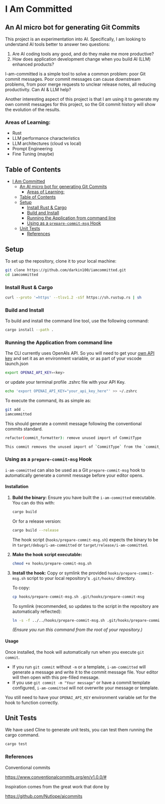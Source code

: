 # I Am Committed

## An AI micro bot for generating Git Commits

This project is an experimentation into AI. Specifically, I am looking to understand AI tools better to answer two questions:

1. Are AI coding tools any good, and do they make me more productive?
2. How does application development change when you build AI (LLM) enhanced products?

I-am-committed is a simple tool to solve a common problem: poor Git commit messages. Poor commit messages can cause downstream problems, from poor merge requests to unclear release notes, all reducing productivity. Can AI & LLM help?

Another interesting aspect of this project is that I am using it to generate my own commit messages for this project, so the Git commit history will show the evolution of the results.

### Areas of Learning:

- Rust
- LLM performance characteristics
- LLM architectures (cloud vs local)
- Prompt Engineering
- Fine Tuning (maybe)

## Table of Contents

- [I Am Committed](#i-am-committed)
  - [An AI micro bot for generating Git Commits](#an-ai-micro-bot-for-generating-git-commits)
    - [Areas of Learning:](#areas-of-learning)
  - [Table of Contents](#table-of-contents)
  - [Setup](#setup)
    - [Install Rust \& Cargo](#install-rust--cargo)
    - [Build and Install](#build-and-install)
    - [Running the Application from command line](#running-the-application-from-command-line)
    - [Using as a `prepare-commit-msg` Hook](#using-as-a-prepare-commit-msg-hook)
  - [Unit Tests](#unit-tests)
    - [References](#references)

## Setup

To set up the repository, clone it to your local machine:

```sh
git clone https://github.com/darkin100/iamcommitted.git
cd iamcommitted
```

### Install Rust & Cargo

```sh
curl --proto '=https' --tlsv1.2 -sSf https://sh.rustup.rs | sh
```

### Build and Install

To build and install the command line tool, use the following command:

```sh
cargo install --path .
```

### Running the Application from command line

The CLI currently uses OpenAIs API. So you will need to get your [own API key](https://platform.openai.com/) and set it as an environment variable, or as part of your vscode launch.json

```sh
export OPENAI_API_KEY=<key>
```

or update your terminal profile .zshrc file with your API Key.

```sh
echo 'export OPENAI_API_KEY="your_api_key_here"' >> ~/.zshrc
```

To execute the command, its as simple as:

```sh
git add .
iamcommitted
```

This should generate a commit message following the conventional commits standard.

```sh
refactor(commit_formatter): remove unused import of CommitType

This commit removes the unused import of `CommitType` from the `commit_formatter` module, helping to clean up the code and improve readability.
```

### Using as a `prepare-commit-msg` Hook

`i-am-committed` can also be used as a Git `prepare-commit-msg` hook to automatically generate a commit message before your editor opens.

#### Installation

1.  **Build the binary:**
    Ensure you have built the `i-am-committed` executable. You can do this with:
    ```sh
    cargo build
    ```
    Or for a release version:
    ```sh
    cargo build --release
    ```
    The hook script (`hooks/prepare-commit-msg.sh`) expects the binary to be in `target/debug/i-am-committed` or `target/release/i-am-committed`.

2.  **Make the hook script executable:**
    ```sh
    chmod +x hooks/prepare-commit-msg.sh
    ```

3.  **Install the hook:**
    Copy or symlink the provided `hooks/prepare-commit-msg.sh` script to your local repository's `.git/hooks/` directory.

    To copy:
    ```sh
    cp hooks/prepare-commit-msg.sh .git/hooks/prepare-commit-msg
    ```

    To symlink (recommended, so updates to the script in the repository are automatically reflected):
    ```sh
    ln -s -f ../../hooks/prepare-commit-msg.sh .git/hooks/prepare-commit-msg
    ```
    *(Ensure you run this command from the root of your repository.)*

#### Usage

Once installed, the hook will automatically run when you execute `git commit`.

- If you run `git commit` without `-m` or a template, `i-am-committed` will generate a message and write it to the commit message file. Your editor will then open with this pre-filled message.
- If you use `git commit -m "Your message"` or have a commit template configured, `i-am-committed` will not overwrite your message or template.

You still need to have your `OPENAI_API_KEY` environment variable set for the hook to function correctly.

## Unit Tests

We have used Cline to generate unit tests, you can test them running the cargo command.

```sh
cargo test
```

### References

Conventional commits

<https://www.conventionalcommits.org/en/v1.0.0/#>

Inspiration comes from the great work that done by

<https://github.com/Nutlope/aicommits>